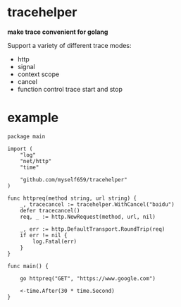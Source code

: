 # tracehelper 

**make trace convenient for golang** 

Support a variety of different trace modes:

- http
- signal 
- context scope 
- cancel 
- function control trace start and stop 

# example  

```
package main

import (
	"log"
	"net/http"
	"time"

	"github.com/myself659/tracehelper"
)

func httpreq(method string, url string) {
	_, tracecancel := tracehelper.WithCancel("baidu")
	defer tracecancel()
	req, _ := http.NewRequest(method, url, nil)

	_, err := http.DefaultTransport.RoundTrip(req)
	if err != nil {
		log.Fatal(err)
	}
}

func main() {

	go httpreq("GET", "https://www.google.com")

	<-time.After(30 * time.Second)
}

```